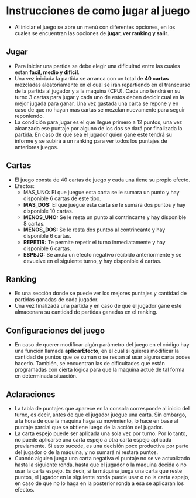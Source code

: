 # Instrucciones de como jugar al juego
- Al iniciar el juego se abre un menú con diferentes opciones, en los cuales se encuentran las opciones de **jugar, ver ranking y salir**.

## Jugar 

- Para iniciar una partida se debe elegir una dificultad entre las cuales estan **facil, medio y dificil**.
- Una vez iniciada la partida se arranca con un total de **40 cartas** mezcladas aleatoriamente en el cual se irán repartiendo en el transcurso de la partida al jugador y a la maquina (CPU). Cada uno tendrá en su turno 3 cartas para jugar y cada uno de estos deben decidir cual es la mejor jugada para ganar. Una vez gastada una carta se repone y en caso de que no hayan mas cartas se mezclan nuevamente para seguir reponiendo.
- La condición para jugar es el que llegue primero a 12 puntos, una vez alcanzado ese puntaje por alguno de los dos se dará por finalizada la partida. En caso de que sea el jugador quien gane este tendrá su informe y se subirá a un ranking para ver todos los puntajes de anteriores juegos.
## Cartas 
- El juego consta de 40 cartas de juego y cada una tiene su propio efecto.
 - Efectos:
	 - MAS_UNO: El que juegue esta carta se le sumara un punto y hay disponible 6 cartas de este tipo.
	 - **MAS_DOS:** El que juegue esta carta se le sumara dos puntos y hay disponible 10 cartas.
	 - **MENOS_UNO:** Se le resta un punto al contrincante y hay disponible 8 cartas.
	 - **MENOS_DOS:** Se le resta dos puntos al contrincante y hay disponible 6 cartas.
	 - **REPETIR:** Te permite repetir el turno inmediatamente y hay disponible 6 cartas.
	 - **ESPEJO:** Se anula un efecto negativo recibido anteriormente y se devuelve en el siguiente turno, y hay disponible 4 cartas.

## Ranking 
- Es una sección donde se puede ver los mejores puntajes y cantidad de partidas ganadas de cada jugador.
- Una vez finalizada una partida y en caso de que el jugador gane este almacenara su cantidad de partidas ganadas en el ranking.

## Configuraciones del juego
- En caso de querer modificar algún parámetro del juego en el código hay una función llamada **aplicarEfecto**, en el cual si quieres modificar la cantidad de puntos que se suman o se restan al usar alguna carta podes hacerlo. También, se encuentran las de dificultades que están programadas con cierta lógica para que la maquina actué de tal forma en determinada situación.
## Aclaraciones
- La tabla de puntajes que aparece en la consola corresponde al inicio del turno, es decir, antes de que el jugador juegue una carta. Sin embargo, a la hora de que la maquina haga su movimiento, lo hace en base al puntaje parcial que se obtiene luego de la acción del jugador.
- La carta espejo puede ser aplicada una sola vez por turno. Por lo tanto, no puede aplicarse una carta espejo a otra carta espejo aplicada previamente. Si esto sucede, es una decisión poco productiva por parte del jugador o de la máquina, y no sumará ni restará puntos.
- Cuando alguien juega una carta negativa el puntaje no se ve actualizado hasta la siguiente ronda, hasta que el jugador o la maquina decida o no usar la carta espejo. Es decir, si la máquina juega una carta que reste puntos, el jugador en la siguiente ronda puede usar o no la carta espejo, en caso de que no lo haga en la posterior ronda a esa se aplicaran los efectos.
 

